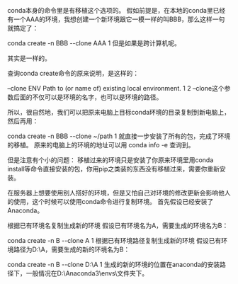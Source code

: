 conda本身的命令里是有移植这个选项的。
假如前提是，在本地的conda里已经有一个AAA的环境，我想创建一个新环境跟它一模一样的叫BBB，那么这样一句就搞定了：

conda create -n BBB --clone AAA
1
但是如果是跨计算机呢。

其实是一样的。

查询conda create命令的原来说明，是这样的：

–clone ENV 
Path to (or name of) existing local environment.
1
2
–clone这个参数后面的不仅可以是环境的名字，也可以是环境的路径。

所以，很自然地，我们可以把原来电脑上目标conda环境的目录复制到新电脑上，然后再用：

conda create -n BBB --clone ~/path
1
就直接一步安装了所有的包，完成了环境的移植。
原来的电脑上的环境的地址可以用
conda info -e 查询到。

但是注意有个小的问题：
移植过来的环境只是安装了你原来环境里用conda install等命令直接安装的包，你用pip之类装的东西没有移植过来，需要你重新安装。











在服务器上想要使用别人搭好的环境，但是又怕自己对环境的修改更新会影响他人的使用，这个时候可以使用conda命令进行复制环境。
首先假设已经安装了Anaconda。

根据已有环境名复制生成新的环境
假设已有环境名为A，需要生成的环境名为B：

conda create -n B --clone A
1
根据已有环境路径复制生成新的环境
假设已有环境路径为D:\A，需要生成的新的环境名为B：

conda create -n B --clone D:\A
1
生成的新的环境的位置在anaconda的安装路径下，一般情况在D:\Anaconda3\envs\文件夹下。
